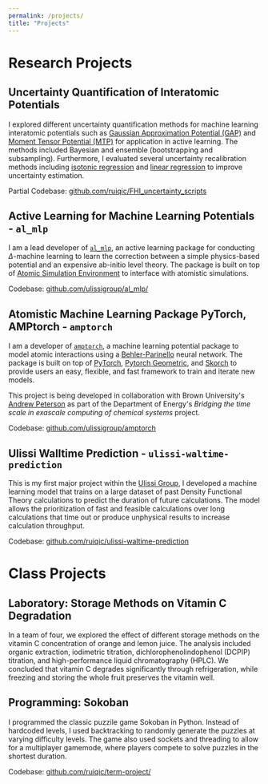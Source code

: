 ```yaml
---
permalink: /projects/
title: "Projects"
---
```


Research Projects
======

## Uncertainty Quantification of Interatomic Potentials

I explored different uncertainty quantification methods for machine learning interatomic potentials such as [Gaussian Approximation Potential (GAP)](https://arxiv.org/pdf/1502.01366) and [Moment Tensor Potential (MTP)](https://arxiv.org/pdf/1512.06054) for application in active learning. The methods included Bayesian and ensemble (bootstrapping and subsampling). Furthermore, I evaluated several uncertainty recalibration methods including [isotonic regression](https://arxiv.org/abs/1807.00263) and [linear regression](https://arxiv.org/abs/2105.13303) to improve uncertainty estimation.

Partial Codebase: [github.com/ruiqic/FHI_uncertainty_scripts](https://github.com/ruiqic/FHI_uncertainty_scripts)


## Active Learning for Machine Learning Potentials - `al_mlp`

I am a lead developer of [`al_mlp`](https://github.com/ulissigroup/al_mlp/), an active learning package for conducting $\Delta$-machine learning to learn the correction between a simple physics-based potential and an expensive ab-initio level theory. The package is built on top of [Atomic Simulation Environment](https://github.com/rosswhitfield/ase) to interface with atomistic simulations.

Codebase: [github.com/ulissigroup/al_mlp/](https://github.com/ulissigroup/al_mlp/)


## Atomistic Machine Learning Package PyTorch, AMPtorch - `amptorch`

I am a developer of [`amptorch`](https://github.com/ulissigroup/amptorch), a machine learning potential package to model atomic interactions using a [Behler-Parinello](https://journals.aps.org/prl/abstract/10.1103/PhysRevLett.98.146401) neural network. The package is built on top of [PyTorch](https://pytorch.org/), [Pytorch Geometric](https://github.com/rusty1s/pytorch_geometric), and [Skorch](https://github.com/skorch-dev/skorch) to provide users an easy, flexible, and fast framework to train and iterate new models. 

This project is being developed in collaboration with Brown University's [Andrew Peterson](https://www.brown.edu/Departments/Engineering/Labs/Peterson/) as part of the Department of Energy's <i>Bridging the time scale in exascale computing of chemical systems</i> project.

Codebase: [github.com/ulissigroup/amptorch](https://github.com/ulissigroup/amptorch)


## Ulissi Walltime Prediction - `ulissi-waltime-prediction`

This is my first major project within the [Ulissi Group](https://ulissigroup.cheme.cmu.edu/), I developed a machine learning model that trains on a large dataset of past Density Functional Theory calculations to predict the duration of future calculations. The model allows the prioritization of fast and feasible calculations over long calculations that time out or produce unphysical results to increase calculation throughput.

Codebase: [github.com/ruiqic/ulissi-waltime-prediction](https://github.com/ruiqic/ulissi-waltime-prediction)


Class Projects
======

## Laboratory: Storage Methods on Vitamin C Degradation

In a team of four, we explored the effect of different storage methods on the vitamin C concentration of orange and lemon juice. The analysis included organic extraction, iodimetric titration, dichlorophenolindophenol (DCPIP) titration, and high-performance liquid chromatography (HPLC). We concluded that vitamin C degrades significantly through refrigeration, while freezing and storing the whole fruit preserves the vitamin well. 



## Programming: Sokoban

I programmed the classic puzzile game Sokoban in Python. Instead of hardcoded levels, I used backtracking to randomly generate the puzzles at varying difficulty levels. The game also used sockets and threading to allow for a multiplayer gamemode, where players compete to solve puzzles in the shortest duration.

Codebase: [github.com/ruiqic/term-project/](https://github.com/ruiqic/term-project/)
